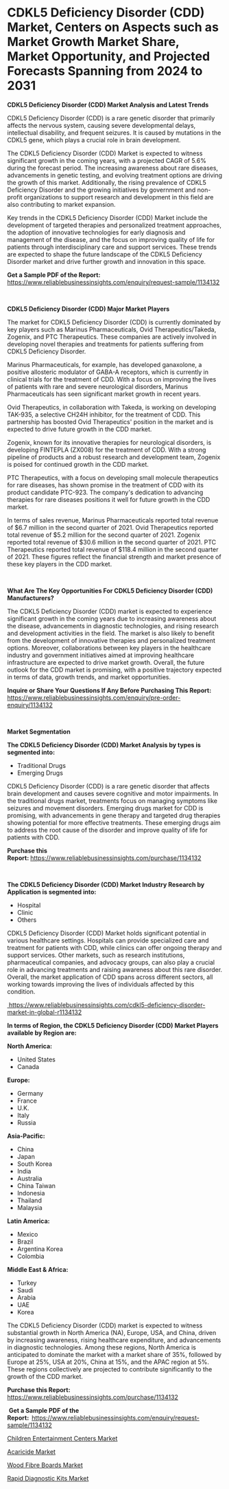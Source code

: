 <p><h1>CDKL5 Deficiency Disorder (CDD) Market, Centers on Aspects such as Market Growth Market Share, Market Opportunity, and Projected Forecasts Spanning from 2024 to 2031</h1></p><p><strong>CDKL5 Deficiency Disorder (CDD) Market Analysis and Latest Trends</strong></p>
<p><p>CDKL5 Deficiency Disorder (CDD) is a rare genetic disorder that primarily affects the nervous system, causing severe developmental delays, intellectual disability, and frequent seizures. It is caused by mutations in the CDKL5 gene, which plays a crucial role in brain development. </p><p>The CDKL5 Deficiency Disorder (CDD) Market is expected to witness significant growth in the coming years, with a projected CAGR of 5.6% during the forecast period. The increasing awareness about rare diseases, advancements in genetic testing, and evolving treatment options are driving the growth of this market. Additionally, the rising prevalence of CDKL5 Deficiency Disorder and the growing initiatives by government and non-profit organizations to support research and development in this field are also contributing to market expansion.</p><p>Key trends in the CDKL5 Deficiency Disorder (CDD) Market include the development of targeted therapies and personalized treatment approaches, the adoption of innovative technologies for early diagnosis and management of the disease, and the focus on improving quality of life for patients through interdisciplinary care and support services. These trends are expected to shape the future landscape of the CDKL5 Deficiency Disorder market and drive further growth and innovation in this space.</p></p>
<p><strong>Get a Sample PDF of the Report:&nbsp;</strong> <a href="https://www.reliablebusinessinsights.com/enquiry/request-sample/1134132">https://www.reliablebusinessinsights.com/enquiry/request-sample/1134132</a></p>
<p>&nbsp;</p>
<p><strong>CDKL5 Deficiency Disorder (CDD) Major Market Players</strong></p>
<p><p>The market for CDKL5 Deficiency Disorder (CDD) is currently dominated by key players such as Marinus Pharmaceuticals, Ovid Therapeutics/Takeda, Zogenix, and PTC Therapeutics. These companies are actively involved in developing novel therapies and treatments for patients suffering from CDKL5 Deficiency Disorder.</p><p>Marinus Pharmaceuticals, for example, has developed ganaxolone, a positive allosteric modulator of GABA-A receptors, which is currently in clinical trials for the treatment of CDD. With a focus on improving the lives of patients with rare and severe neurological disorders, Marinus Pharmaceuticals has seen significant market growth in recent years.</p><p>Ovid Therapeutics, in collaboration with Takeda, is working on developing TAK-935, a selective CH24H inhibitor, for the treatment of CDD. This partnership has boosted Ovid Therapeutics' position in the market and is expected to drive future growth in the CDD market.</p><p>Zogenix, known for its innovative therapies for neurological disorders, is developing FINTEPLA (ZX008) for the treatment of CDD. With a strong pipeline of products and a robust research and development team, Zogenix is poised for continued growth in the CDD market.</p><p>PTC Therapeutics, with a focus on developing small molecule therapeutics for rare diseases, has shown promise in the treatment of CDD with its product candidate PTC-923. The company's dedication to advancing therapies for rare diseases positions it well for future growth in the CDD market.</p><p>In terms of sales revenue, Marinus Pharmaceuticals reported total revenue of $6.7 million in the second quarter of 2021. Ovid Therapeutics reported total revenue of $5.2 million for the second quarter of 2021. Zogenix reported total revenue of $30.6 million in the second quarter of 2021. PTC Therapeutics reported total revenue of $118.4 million in the second quarter of 2021. These figures reflect the financial strength and market presence of these key players in the CDD market.</p></p>
<p>&nbsp;</p>
<p><strong>What Are The Key Opportunities For CDKL5 Deficiency Disorder (CDD) Manufacturers?</strong></p>
<p><p>The CDKL5 Deficiency Disorder (CDD) market is expected to experience significant growth in the coming years due to increasing awareness about the disease, advancements in diagnostic technologies, and rising research and development activities in the field. The market is also likely to benefit from the development of innovative therapies and personalized treatment options. Moreover, collaborations between key players in the healthcare industry and government initiatives aimed at improving healthcare infrastructure are expected to drive market growth. Overall, the future outlook for the CDD market is promising, with a positive trajectory expected in terms of data, growth trends, and market opportunities.</p></p>
<p><strong>Inquire or Share Your Questions If Any Before Purchasing This Report:</strong> <a href="https://www.reliablebusinessinsights.com/enquiry/pre-order-enquiry/1134132">https://www.reliablebusinessinsights.com/enquiry/pre-order-enquiry/1134132</a></p>
<p>&nbsp;</p>
<p><strong>Market Segmentation</strong></p>
<p><strong>The CDKL5 Deficiency Disorder (CDD) Market Analysis by types is segmented into:</strong></p>
<p><ul><li>Traditional Drugs</li><li>Emerging Drugs</li></ul></p>
<p><p>CDKL5 Deficiency Disorder (CDD) is a rare genetic disorder that affects brain development and causes severe cognitive and motor impairments. In the traditional drugs market, treatments focus on managing symptoms like seizures and movement disorders. Emerging drugs market for CDD is promising, with advancements in gene therapy and targeted drug therapies showing potential for more effective treatments. These emerging drugs aim to address the root cause of the disorder and improve quality of life for patients with CDD.</p></p>
<p><strong>Purchase this Report:&nbsp;</strong><a href="https://www.reliablebusinessinsights.com/purchase/1134132">https://www.reliablebusinessinsights.com/purchase/1134132</a></p>
<p>&nbsp;</p>
<p><strong>The CDKL5 Deficiency Disorder (CDD) Market Industry Research by Application is segmented into:</strong></p>
<p><ul><li>Hospital</li><li>Clinic</li><li>Others</li></ul></p>
<p><p>CDKL5 Deficiency Disorder (CDD) Market holds significant potential in various healthcare settings. Hospitals can provide specialized care and treatment for patients with CDD, while clinics can offer ongoing therapy and support services. Other markets, such as research institutions, pharmaceutical companies, and advocacy groups, can also play a crucial role in advancing treatments and raising awareness about this rare disorder. Overall, the market application of CDD spans across different sectors, all working towards improving the lives of individuals affected by this condition.</p></p>
<p><a href="https://www.reliablebusinessinsights.com/cdkl5-deficiency-disorder-market-in-global-r1134132">&nbsp;https://www.reliablebusinessinsights.com/cdkl5-deficiency-disorder-market-in-global-r1134132</a></p>
<p><strong>In terms of Region, the CDKL5 Deficiency Disorder (CDD) Market Players available by Region are:</strong></p>
<p>
    <p> <strong> North America: </strong>
        <ul>
            <li>United States</li>
            <li>Canada</li>
        </ul>
        </p> 
    <p> <strong> Europe: </strong>
        <ul>
            <li>Germany</li>
            <li>France</li>
            <li>U.K.</li>
            <li>Italy</li>
            <li>Russia</li>
        </ul>
        </p> 
    <p> <strong> Asia-Pacific: </strong>
        <ul>
            <li>China</li>
            <li>Japan</li>
            <li>South Korea</li>
            <li>India</li>
            <li>Australia</li>
            <li>China Taiwan</li>
            <li>Indonesia</li>
            <li>Thailand</li>
            <li>Malaysia</li>
        </ul>
        </p> 
    <p> <strong> Latin America: </strong>
        <ul>
            <li>Mexico</li>
            <li>Brazil</li>
            <li>Argentina Korea</li>
            <li>Colombia</li>
        </ul>
        </p> 
    <p> <strong> Middle East & Africa: </strong>
        <ul>
            <li>Turkey</li>
            <li>Saudi</li>
            <li>Arabia</li>
            <li>UAE</li>
            <li>Korea</li>
        </ul>
    </p>
    </p>
<p><p>The CDKL5 Deficiency Disorder (CDD) market is expected to witness substantial growth in North America (NA), Europe, USA, and China, driven by increasing awareness, rising healthcare expenditure, and advancements in diagnostic technologies. Among these regions, North America is anticipated to dominate the market with a market share of 35%, followed by Europe at 25%, USA at 20%, China at 15%, and the APAC region at 5%. These regions collectively are projected to contribute significantly to the growth of the CDD market.</p></p>
<p><strong>Purchase this Report: </strong><a href="https://www.reliablebusinessinsights.com/purchase/1134132">https://www.reliablebusinessinsights.com/purchase/1134132</a></p>
<p>&nbsp;<strong>Get a Sample PDF of the Report:&nbsp;&nbsp;</strong><a href="https://www.reliablebusinessinsights.com/enquiry/request-sample/1134132">https://www.reliablebusinessinsights.com/enquiry/request-sample/1134132</a></p>
<p><strong></strong></p>
<p><p><a href="https://github.com/zolotuy145/Market-Research-Report-List-1/blob/main/children-entertainment-centers-market.md">Children Entertainment Centers Market</a></p><p><a href="https://medium.com/@parmer78465/acaricide-market-industry-trends-and-forecast-for-period-from-2024-to-2031-29225b12829b">Acaricide Market</a></p><p><a href="https://medium.com/@soloncarter1929/wood-fibre-boards-market-a-global-and-regional-analysis-focus-on-region-country-level-analysis-b1608de6e36b">Wood Fibre Boards Market</a></p><p><a href="https://issuu.com/reportprime-2/docs/rapid-diagnostic-kits-market-size-2030.pptx">Rapid Diagnostic Kits Market</a></p></p>